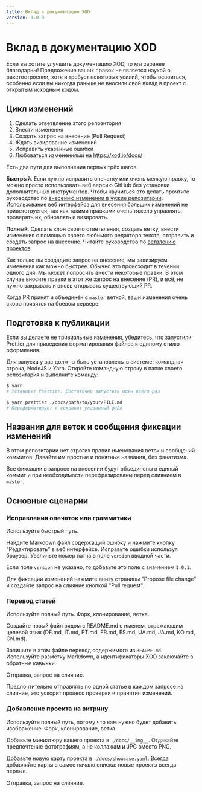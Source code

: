 ```yaml
---
title: Вклад в документацию XOD
version: 1.0.0
---
```


# Вклад в документацию XOD

Если вы хотите улучшить документацию XOD, то мы заранее благодарны! Предложение ваших правок не является наукой о ракетостроении, хотя и требует некоторых усилий, чтобы освоиться, особенно если вы никогда раньше не вносили свой вклад в проект с открытым исходным кодом.

## Цикл изменений

1. Сделать ответвление этого репозитория
2. Внести изменения
3. Создать запрос на внесение (Pull Request)
4. Ждать визирование изменений
5. Исправить указанные ошибки
6. Любоваться изменениями на https://xod.io/docs/

Есть два пути для выполнения первых трёх шагов

**Быстрый**. Если нужно исправить опечатку или очень мелкую правку, то можно просто использовать веб версию GitHub без установки дополнительных инструментов. Чтобы научиться это делать прочтите руководство по [внесению изменений в чужие репозитарии](https://help.github.com/articles/editing-files-in-another-user-s-repository/). Использование веб интерфейса для внесения больших изменений не приветствуется, так как такими правками очень тяжело управлять, проверять их, обновлять и визировать.

**Полный**. Сделать клон своего ответвления, создать ветку, внести изменения с помощью своего любимого редактора текста, отправить и создать запрос на внесение. Читайте руководство по [ветвлению проектов](https://guides.github.com/activities/forking/).

Как только вы создадите запрос на внесение, мы завизируем изменения как можно быстрее. Обычно это происходит в течении одного дня. Мы может попросить внести некоторые правки. В этом случае вносите правки в этот же запрос на внесение (PR), и всё, не нужно закрывать и вновь открывать существующий PR.

Когда PR принят и объединён с `master` веткой, ваши изменения очень скоро появятся на боевом сервере.

## Подготовка к публикации

Если вы делаете не тривиальные изменения, убедитесь, что запустили Prettier для приведения форматирования файлов к единому стилю оформления.

Для запуска у вас должны быть установлены в системе: командная строка, NodeJS и Yarn. Откройте командную строку в папке своего репозитария и выполните команду:

```bash
$ yarn
# Установит Prettier. Достаточно запустить один всего раз

$ yarn prettier ./docs/path/to/your/FILE.md
# Переформатирует и сохранит указанный файл
```

## Названия для веток и сообщения фиксации изменений

В этом репозитарии нет строгих правил именования веток и сообщений коммитов. Давайте им простые и понятные названия, без фанатизма.

Все фиксации в запросе на внесении будут объединены в единый коммит и при необходимости перефразированы перед слиянием в `master`.

## Основные сценарии

### Исправления опечаток или грамматики

Используйте быстрый путь.

Найдите Markdown файл содержащий ошибку и нажмите кнопку "Редактировать" в веб интерфейсе. Исправьте ошибки используя браузер. Увеличьте номер патча в поле `version` вводной части.

Если поле `version` не указано, то добавьте это поле с значением `1.0.1`.

Для фиксации изменений нажмите внизу страницы "Propose file change" и создайте запрос на слияние кнопкой "Pull request".

### Перевод статей

Используйте полный путь. Форк, клонирование, ветка.

Создайте новый файл рядом с README.md с именем, отражающим целевой язык (DE.md, IT.md, PT.md, FR.md, ES.md, UA.md, JA.md, KO.md, CN.md).

Запишите в этом файле перевод содержимого из `README.md`. Используйте разметку Markdown, а идентификаторы XOD заключайте в обратные кавычки.

Отправка, запрос на слияние.

Предпочтительно отправлять по одной статье в каждом запросе на слияние, это ускорит процесс проверки и принятия изменений.

### Добавление проекта на витрину

Используйте полный путь, потому что вам нужно будет добавить изображение. Форк, клонирование, ветка.

Добавьте миниатюру вашего проекта в `./docs/__img__`. Отдавайте предпочтение фотографиям, а не коллажам и JPG вместо PNG.

Добавьте новую карту проекта в `./docs/showcase.yaml`. Всегда добавляйте карты в самое начало списка: новые проекты всегда первые.

Отправка, запрос на слияние.

